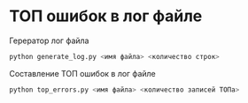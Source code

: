 # ТОП ошибок в лог файле

Герератор лог файла

 ```sh
 python generate_log.py <имя файла> <количество строк>
 ```

Составление ТОП ошибок в лог файле

```sh
python top_errors.py <имя файла> <количество записей ТОПа>
```
